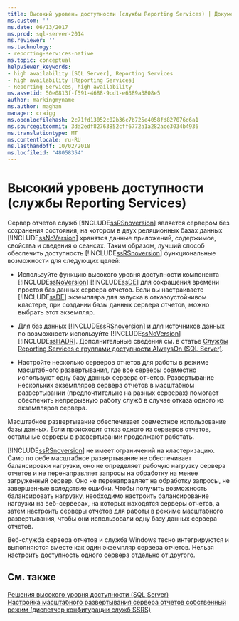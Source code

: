 ```yaml
---
title: Высокий уровень доступности (службы Reporting Services) | Документация Майкрософт
ms.custom: ''
ms.date: 06/13/2017
ms.prod: sql-server-2014
ms.reviewer: ''
ms.technology:
- reporting-services-native
ms.topic: conceptual
helpviewer_keywords:
- high availability [SQL Server], Reporting Services
- high availability [Reporting Services]
- Reporting Services, high availability
ms.assetid: 50e0813f-f591-4688-9cd1-e6389a3808e5
author: markingmyname
ms.author: maghan
manager: craigg
ms.openlocfilehash: 2c71fd13052c02b36c7b725e4058fd827076d6a1
ms.sourcegitcommit: 3da2edf82763852cff6772a1a282ace3034b4936
ms.translationtype: MT
ms.contentlocale: ru-RU
ms.lasthandoff: 10/02/2018
ms.locfileid: "48058354"
---
```

# <a name="high-availability-reporting-services"></a>Высокий уровень доступности (службы Reporting Services)
  Сервер отчетов служб [!INCLUDE[ssRSnoversion](../includes/ssrsnoversion-md.md)] является сервером без сохранения состояния, на котором в двух реляционных базах данных [!INCLUDE[ssNoVersion](../includes/ssnoversion-md.md)] хранятся данные приложений, содержимое, свойства и сведения о сеансах. Таким образом, лучший способ обеспечить доступность [!INCLUDE[ssRSnoversion](../includes/ssrsnoversion-md.md)] функциональные возможности для следующих целей:  
  
-   Используйте функцию высокого уровня доступности компонента [!INCLUDE[ssNoVersion](../includes/ssnoversion-md.md)] [!INCLUDE[ssDE](../includes/ssde-md.md)] для сокращения времени простоя баз данных сервера отчетов. Если вы настраиваете [!INCLUDE[ssDE](../includes/ssde-md.md)] экземпляра для запуска в отказоустойчивом кластере, при создании базы данных сервера отчетов, можно выбрать этот экземпляр.  
  
-   Для баз данных [!INCLUDE[ssRSnoversion](../includes/ssrsnoversion-md.md)] и для источников данных по возможности используйте [!INCLUDE[ssNoVersion](../includes/ssnoversion-md.md)] [!INCLUDE[ssHADR](../includes/sshadr-md.md)]. Дополнительные сведения см. в статье [Службы Reporting Services с группами доступности AlwaysOn (SQL Server)](../database-engine/availability-groups/windows/reporting-services-with-always-on-availability-groups-sql-server.md).  
  
-   Настройте несколько серверов отчетов для работы в режиме масштабного развертывания, где все серверы совместно используют одну базу данных сервера отчетов. Развертывание нескольких экземпляров сервера отчетов в масштабном развертывании (предпочтительно на разных серверах) помогает обеспечить непрерывную работу служб в случае отказа одного из экземпляров сервера.  
  
 Масштабное развертывание обеспечивает совместное использование базы данных. Если происходит отказ одного из серверов отчетов, остальные серверы в развертывании продолжают работать.  
  
 [!INCLUDE[ssRSnoversion](../includes/ssrsnoversion-md.md)] не имеет ограничений на кластеризацию. Само по себе масштабное развертывание не обеспечивает балансировки нагрузки, оно не определяет рабочую нагрузку сервера отчетов и не перенаправляет запросы на обработку на менее загруженный сервер. Оно не перенаправляет на обработку запросы, не завершенные вследствие ошибки. Чтобы получить возможность балансировать нагрузку, необходимо настроить балансирование нагрузки на веб-серверах, на которых находятся серверы отчетов, а затем настроить серверы отчетов для работы в режиме масштабного развертывания, чтобы они использовали одну базу данных сервера отчетов.  
  
 Веб-служба сервера отчетов и служба Windows тесно интегрируются и выполняются вместе как один экземпляр сервера отчетов. Нельзя настроить доступность одного сервера отдельно от другого.  
  
## <a name="see-also"></a>См. также  
 [Решения высокого уровня доступности (SQL Server)](../sql-server/failover-clusters/high-availability-solutions-sql-server.md)   
 [Настройка масштабного развертывания сервера отчетов собственный режим &#40;диспетчер конфигурации служб SSRS&#41;](install-windows/configure-a-native-mode-report-server-scale-out-deployment.md)  
  
  
